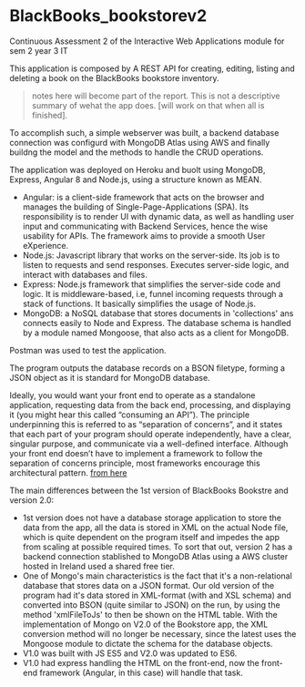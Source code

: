 # BlackBooks_bookstorev2
Continuous Assessment 2 of the Interactive Web Applications module for sem 2 year 3 IT

This application is composed by A REST API for creating, editing, listing and deleting a book on the BlackBooks bookstore inventory.

> notes here will become part of the report. This is not a descriptive summary of wehat the app does. [will work on that when all is finished].

To accomplish such, a simple webserver was built, a backend database connection was configurd with MongoDB Atlas using AWS and finally buildng the model and the methods to handle the CRUD operations.

The application was deployed on Heroku and buolt using MongoDB, Express, Angular 8 and Node.js, using a structure known as MEAN.
- Angular: is a client-side framework that acts on the browser and manages the building of Single-Page-Applications (SPA). Its responsibility is to render UI with dynamic data, as well as handling user input and communicating with Backend Services, hence the wise usability for APIs. The framework aims to provide a smooth User eXperience.
 - Node.js: Javascript library that works on the server-side. Its job is to listen to requests and send responses. Executes server-side logic, and interact with databases and files.
 - Express: Node.js framework that simplifies the server-side code and logic. It is middleware-based, i.e, funnel incoming  requests through a stack of functions. It basically simplifies the usage of Node.js.
 - MongoDB: a NoSQL database that stores documents in 'collections' ans connects easily to Node and Express. The database schema is handled by a module named Mongoose, that also acts as a client for MongoDB.

Postman was used to test the application.

The program outputs the database records on a BSON filetype, forming a JSON object as it is standard for MongoDB database.

Ideally, you would want your front end to operate as a standalone application, requesting data from the back end, processing, and displaying it (you might hear this called “consuming an API”). The principle underpinning this is referred to as “separation of concerns”, and it states that each part of your program should operate independently, have a clear, singular purpose, and communicate via a well-defined interface. Although your front end doesn’t have to implement a framework to follow the separation of concerns principle, most frameworks encourage this architectural pattern. [from here](https://stackoverflow.blog/2020/02/03/is-it-time-for-a-front-end-framework/)


The main differences between the 1st version of BlackBooks Bookstre and version 2.0:
 - 1st version does not have a database storage application to store the data from the app, all the data is stored in XML on the actual Node file, which is quite dependent on the program itself and impedes the app from scaling at possible required times. To sort that out, version 2 has a backend connection stablished to MongoDB Atlas using a AWS cluster hosted in Ireland used a shared free tier.
 - One of Mongo's main characteristics is the fact that it's a non-relational database that stores data on a JSON format. Our old version of the program had it's data stored in XML-format (with and XSL schema) and converted into BSON (quite similar to JSON) on the run, by using the method 'xmlFileToJs' to then be shown on the HTML table. With the implementation of Mongo on V2.0 of the Bookstore app, the XML conversion method will no longer be necessary, since the latest uses the Mongoose module to  dictate the schema for the database objects.
 - V1.0 was built with JS ES5 and V2.0 was updated to ES6.
 - V1.0 had express handling the HTML on the front-end, now the front-end framework (Angular, in this case) will handle that task.
 

